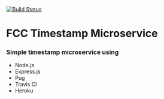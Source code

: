 [![Build Status](https://travis-ci.org/ihavenoidea14/timestamp.svg?branch=master)](https://travis-ci.org/ihavenoidea14/timestamp)


# FCC Timestamp Microservice


### Simple timestamp microservice using


* Node.js
* Express.js
* Pug
* Travis CI
* Heroku